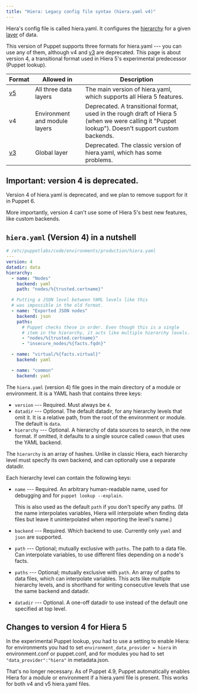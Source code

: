 ```yaml
---
title: "Hiera: Legacy config file syntax (hiera.yaml v4)"
---
```


[hierarchy]: ./hiera_hierarchy.html
[layers]: ./hiera_layers.html
[v3]: ./hiera_config_yaml_3.html
[v5]: ./hiera_config_yaml_5.html


Hiera's config file is called hiera.yaml. It configures the [hierarchy][] for a given [layer][layers] of data.

This version of Puppet supports three formats for hiera.yaml --- you can use any of them, although v4 and [v3][] are deprecated. This page is about version 4, a transitional format used in Hiera 5's experimental predecessor (Puppet lookup).


Format | Allowed in                    | Description
-------|-------------------------------|------------
[v5][] | All three data layers         | The main version of hiera.yaml, which supports all Hiera 5 features.
v4     | Environment and module layers | Deprecated. A transitional format, used in the rough draft of Hiera 5 (when we were calling it "Puppet lookup"). Doesn't support custom backends.
[v3][] | Global layer                  | Deprecated. The classic version of hiera.yaml, which has some problems.

## Important: version 4 is deprecated.

Version 4 of hiera.yaml is deprecated, and we plan to remove support for it in Puppet 6.

More importantly, version 4 can't use some of Hiera 5's best new features, like custom backends.

## `hiera.yaml` (Version 4) in a nutshell

``` yaml
# /etc/puppetlabs/code/environments/production/hiera.yaml
---
version: 4
datadir: data
hierarchy:
  - name: "Nodes"
    backend: yaml
    path: "nodes/%{trusted.certname}"

  # Putting a JSON level between YAML levels like this
  # was impossible in the old format.
  - name: "Exported JSON nodes"
    backend: json
    paths:
      # Puppet checks these in order. Even though this is a single
      # item in the hierarchy, it acts like multiple hierarchy levels.
      - "nodes/%{trusted.certname}"
      - "insecure_nodes/%{facts.fqdn}"

  - name: "virtual/%{facts.virtual}"
    backend: yaml

  - name: "common"
    backend: yaml
```

The `hiera.yaml` (version 4) file goes in the main directory of a module or environment. It is a YAML hash that contains three keys:

* `version` --- Required. Must always be `4`.
* `datadir` --- Optional. The default datadir, for any hierarchy levels that omit it. It is a relative path, from the root of the environment or module. The default is `data`.
* `hierarchy` --- Optional. A hierarchy of data sources to search, in the new format. If omitted, it defaults to a single source called `common` that uses the YAML backend.

The `hierarchy` is an array of hashes. Unlike in classic Hiera, each hierarchy level must specify its own backend, and can optionally use a separate datadir.

Each hierarchy level can contain the following keys:

* `name` --- Required. An arbitrary human-readable name, used for debugging and for `puppet lookup --explain`.

    This is also used as the default `path` if you don't specify any paths. (If the name interpolates variables, Hiera will interpolate when finding data files but leave it uninterpolated when reporting the level's name.)
* `backend` --- Required. Which backend to use. Currently only `yaml` and `json` are supported.
* `path` --- Optional; mutually exclusive with `paths`. The path to a data file. Can interpolate variables, to use different files depending on a node's facts.
* `paths` --- Optional; mutually exclusive with `path`. An array of paths to data files, which can interpolate variables. This acts like multiple hierarchy levels, and is shorthand for writing consecutive levels that use the same backend and datadir.
* `datadir` --- Optional. A one-off datadir to use instead of the default one specified at top level.

## Changes to version 4 for Hiera 5

In the experimental Puppet lookup, you had to use a setting to enable Hiera: for environments you had to set `environment_data_provider = hiera` in environment.conf or puppet.conf, and for modules you had to set `"data_provider":"hiera"` in metadata.json.

That's no longer necessary. As of Puppet 4.9, Puppet automatically enables Hiera for a module or environment if a hiera.yaml file is present. This works for both v4 and v5 hiera.yaml files.
